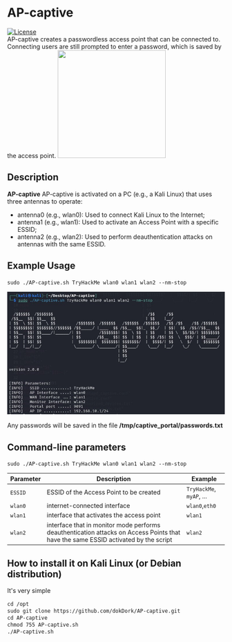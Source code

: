 # AP-captive
[![License](https://img.shields.io/badge/license-MIT-_red.svg)](https://opensource.org/licenses/MIT)  
AP-captive creates a passwordless access point that can be connected to. Connecting users are still prompted to enter a password, which is saved by the access point.
<img src="https://github.com/dokDork/AP-captive/raw/main/images/ap-captive.png" width="250" height="250">  

## Description
**AP-captive** AP-captive is activated on a PC (e.g., a Kali Linux) that uses three antennas to operate:
- antenna0 (e.g., wlan0): Used to connect Kali Linux to the Internet;
- antenna1 (e.g., wlan1): Used to activate an Access Point with a specific ESSID;
- antenna2 (e.g., wlan2): Used to perform deauthentication attacks on antennas with the same ESSID.

  
## Example Usage
 ```
sudo ./AP-captive.sh TryHackMe wlan0 wlan1 wlan2 --nm-stop
 ``` 
<img src="https://github.com/dokDork/AP-captive/raw/main/images/command.jpg">

Any passwords will be saved in the file **/tmp/captive_portal/passwords.txt**

  
## Command-line parameters
```
sudo ./AP-captive.sh TryHackMe wlan0 wlan1 wlan2 --nm-stop
```

| Parameter | Description                          | Example       |
|-----------|--------------------------------------|---------------|
| `ESSID`      | ESSID of the Access Point to be created | `TryHackMe`, `myAP`, ... |
| `wlan0`      | internet-connected interface         | `wlan0`,`eth0`           |
| `wlan1`      | interface that activates the access point         | `wlan1`          |
| `wlan2`      | interface that in monitor mode performs deauthentication attacks on Access Points that have the same ESSID activated by the script         | `wlan2`          |

  
## How to install it on Kali Linux (or Debian distribution)
It's very simple  
```
cd /opt
sudo git clone https://github.com/dokDork/AP-captive.git
cd AP-captive 
chmod 755 AP-captive.sh 
./AP-captive.sh 
```
